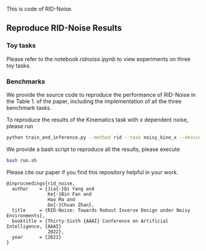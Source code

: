 This is code of RID-Noise.

## Reproduce RID-Noise Results

### Toy tasks

Please refer to the notebook *ridnoise.ipynb* to view experiments on three toy tasks.

### Benchmarks

We provide the source code to reproduce the performance of RID-Noise in the Table 1. of the paper,
including the implementation of all the three benchmark tasks.


To reproduce the results of the Kinematics task with x dependent noise, please run

```bash
python train_and_inference.py --method rid --task noisy_kine_x --device cuda:0
```

We provide a bash script to reproduce all the results, please execute

```bash
bash run.sh
```

Please cite our paper if you find this repository helpful in your work.

```
@inproceedings{rid_noise,
  author    = {Jia{-}Qi Yang and
               Ke{-}Bin Fan and
               Hao Ma and
               De{-}Chuan Zhan},
  title     = {RID-Noise: Towards Robust Inverse Design under Noisy Environments},
  booktitle = {Thirty-Sixth {AAAI} Conference on Artificial Intelligence, {AAAI}
               2022},
  year      = {2022}
}
```